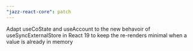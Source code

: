 ```yaml
---
"jazz-react-core": patch
---
```


Adapt useCoState and useAccount to the new behavoir of useSyncExternalStore in React 19 to keep the re-renders minimal when a value is already in memory
